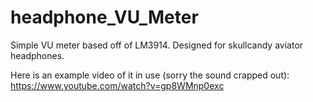 # headphone_VU_Meter
Simple VU meter based off of LM3914.  Designed for skullcandy aviator headphones.

Here is an example video of it in use (sorry the sound crapped out): https://www.youtube.com/watch?v=gp8WMnp0exc
